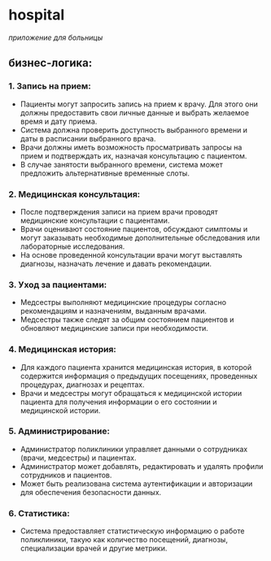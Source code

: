 # hospital
*приложение для больницы*

## бизнес-логика:

### 1. Запись на прием:
  - Пациенты могут запросить запись на прием к врачу. Для этого они должны предоставить свои личные данные и выбрать желаемое время и дату приема.
  - Система должна проверить доступность выбранного времени и даты в расписании выбранного врача.
  - Врачи должны иметь возможность просматривать запросы на прием и подтверждать их, назначая консультацию с пациентом.
  - В случае занятости выбранного времени, система может предложить альтернативные временные слоты.
  
### 2. Медицинская консультация:
  - После подтверждения записи на прием врачи проводят медицинские консультации с пациентами.
  - Врачи оценивают состояние пациентов, обсуждают симптомы и могут заказывать необходимые дополнительные обследования или лабораторные исследования.
  - На основе проведенной консультации врачи могут выставлять диагнозы, назначать лечение и давать рекомендации.

### 3. Уход за пациентами:
  - Медсестры выполняют медицинские процедуры согласно рекомендациям и назначениям, выданным врачами.
  - Медсестры также следят за общим состоянием пациентов и обновляют медицинские записи при необходимости.

### 4. Медицинская история:
  - Для каждого пациента хранится медицинская история, в которой содержится информация о предыдущих посещениях, проведенных процедурах, диагнозах и рецептах.
  - Врачи и медсестры могут обращаться к медицинской истории пациента для получения информации о его состоянии и медицинской истории.

### 5. Администрирование:
  - Администратор поликлиники управляет данными о сотрудниках (врачи, медсестры) и пациентах.
  - Администратор может добавлять, редактировать и удалять профили сотрудников и пациентов.
  - Может быть реализована система аутентификации и авторизации для обеспечения безопасности данных.

### 6. Статистика:
  - Система предоставляет статистическую информацию о работе поликлиники, такую как количество посещений, диагнозы, специализации врачей и другие метрики.
